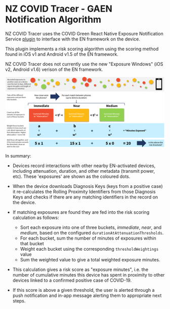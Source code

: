 # NZ COVID Tracer - GAEN Notification Algorithm

NZ COVID Tracer uses the COVID Green React Native Exposure Notification Service 
[plugin][1] to interface with the EN framework on the device.

This plugin implements a risk scoring algorithm using the scoring method found 
in iOS v1 and Android v1.5 of the EN framework.

NZ COVID Tracer does not currently use the new "Exposure Windows" (iOS v2, 
Android v1.6) verison of the EN framework.

![COVID Green Risk Scoring](../assets/en-scoring-explainer.png)

In summary:

- Devices record interactions with other nearby EN-activated devices, including
  attenuation, duration, and other metadata (transmit power, etc). These 
  'exposures' are shown as the coloured dots. 

- When the device downloads Diagnosis Keys (keys from a positive case) it 
  re-calculates the Rolling Proximity Identifiers from those Diagnosis Keys
  and checks if there are any matching identifiers in the record on the device.

- If matching exposures are found they are fed into the risk scoring
  calculation as follows:
    - Sort each exposure into one of three buckets, _immediate_, _near_, and 
      _medium_, based on the configured `durationAtAttenuationThresholds`.
    - For each bucket, sum the number of minutes of exposures within that 
      bucket
    - Weight each bucket using the corresponding `thresholdWeightings` value
    - Sum the weighted value to give a total weighted exposure minutes.

- This calculation gives a risk score as "exposure minutes", i.e. the number of 
  cumulative minutes this device has spent in proximity to other devices linked
  to a confirmed positive case of COVID-19.

- If this score is above a given threshold, the user is alerted through a push
  notification and in-app message alerting them to appropriate next steps.


[1]: https://github.com/covidgreen/react-native-exposure-notification-service
[2]: https://developer.apple.com/documentation/exposurenotification/enexposureconfiguration/3583692-minimumriskscore
[3]: https://developer.apple.com/documentation/exposurenotification/enexposureconfiguration/3586319-attenuationlevelvalues
[4]: https://developer.apple.com/documentation/exposurenotification/enexposureconfiguration/3583687-attenuationweight
[5]: https://developer.apple.com/documentation/exposurenotification/enexposureconfiguration/3586320-dayssincelastexposurelevelvalues
[6]: https://developer.apple.com/documentation/exposurenotification/enexposureconfiguration/3583689-dayssincelastexposureweight
[7]: https://developer.apple.com/documentation/exposurenotification/enexposureconfiguration/3586321-durationlevelvalues
[8]: https://developer.apple.com/documentation/exposurenotification/enexposureconfiguration/3583691-durationweight
[9]: https://developer.apple.com/documentation/exposurenotification/enexposureconfiguration/3586323-transmissionrisklevelvalues
[10]: https://developer.apple.com/documentation/exposurenotification/enexposureconfiguration/3583694-transmissionriskweight
